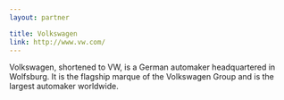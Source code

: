 ```yaml
---
layout: partner

title: Volkswagen
link: http://www.vw.com/
---
```


Volkswagen, shortened to VW, is a German automaker headquartered in Wolfsburg. It is the flagship marque of the Volkswagen Group and is the largest automaker worldwide.
